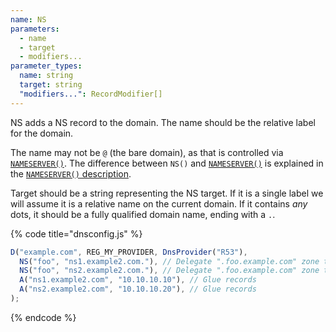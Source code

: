 ```yaml
---
name: NS
parameters:
  - name
  - target
  - modifiers...
parameter_types:
  name: string
  target: string
  "modifiers...": RecordModifier[]
---
```


NS adds a NS record to the domain. The name should be the relative label for the domain.

The name may not be `@` (the bare domain), as that is controlled via [`NAMESERVER()`](NAMESERVER.md).
The difference between `NS()` and [`NAMESERVER()`](NAMESERVER.md) is explained in the [`NAMESERVER()` description](NAMESERVER.md).


Target should be a string representing the NS target. If it is a single label we will assume it is a relative name on the current domain. If it contains *any* dots, it should be a fully qualified domain name, ending with a `.`.

{% code title="dnsconfig.js" %}
```javascript
D("example.com", REG_MY_PROVIDER, DnsProvider("R53"),
  NS("foo", "ns1.example2.com."), // Delegate ".foo.example.com" zone to another server.
  NS("foo", "ns2.example2.com."), // Delegate ".foo.example.com" zone to another server.
  A("ns1.example2.com", "10.10.10.10"), // Glue records
  A("ns2.example2.com", "10.10.10.20"), // Glue records
);
```
{% endcode %}
